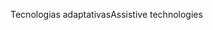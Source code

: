 <span data-ttu-id="06191-101">Tecnologias adaptativas</span><span class="sxs-lookup"><span data-stu-id="06191-101">Assistive technologies</span></span>